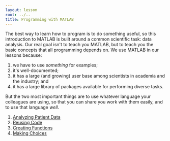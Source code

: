 ```yaml
---
layout: lesson
root: ../..
title: Programming with MATLAB
---
```

The best way to learn how to program is to do something useful,
so this introduction to MATLAB is built around a common scientific task:
data analysis.
Our real goal isn't to teach you MATLAB,
but to teach you the basic concepts that all programming depends on. We use 
MATLAB in our lessons because:

1. we have to use *something* for examples;
2. it's well-documented;
3. it has a large (and growing) user base among scientists in academia and the industry; and
4. it has a large library of packages available for performing diverse tasks.

But the two most important things are to use whatever language your colleagues are using, 
so that you can share you work with them easily, and to use that language *well*.

<div class="toc" markdown="1">

1.  [Analyzing Patient Data](01-intro.html)
2.  [Reusing Code](02-loop.html)
3.  [Creating Functions](03-func.html)
4.  [Making Choices](04-cond.html)

</div>
